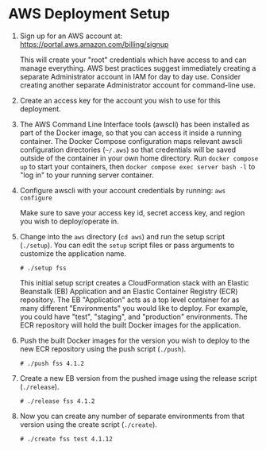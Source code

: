 # AWS Deployment Setup

1. Sign up for an AWS account at: https://portal.aws.amazon.com/billing/signup

   This will create your "root" credentials which have access to and can
   manage everything. AWS best practices suggest immediately creating a
   separate Administrator account in IAM for day to day use. Consider
   creating another separate Administrator account for command-line use.

2. Create an access key for the account you wish to use for this deployment.

3. The AWS Command Line Interface tools (awscli) has been installed as part of the
   Docker image, so that you can access it inside a running container. The Docker
   Compose configuration maps relevant awscli configuration directories (`~/.aws`) so
   that credentials will be saved outside of the container in your own home directory.
   Run `docker compose up` to start your containers, then
   `docker compose exec server bash -l` to "log in" to your running server container.

4. Configure awscli with your account credentials by running: `aws configure`

   Make sure to save your access key id, secret access key, and region you
   wish to deploy/operate in.

5. Change into the `aws` directory (`cd aws`) and run the setup script (`./setup`).
   You can edit the `setup` script files or pass arguments to customize the
   application name.

   ```
   # ./setup fss
   ```

   This initial setup script creates a CloudFormation stack with an Elastic
   Beanstalk (EB) Application and an Elastic Container Registry (ECR) repository.
   The EB "Application" acts as a top level container for as many different
   "Environments" you would like to deploy. For example, you could have "test",
   "staging", and "production" environments. The ECR repository will hold
   the built Docker images for the application.

6. Push the built Docker images for the version you wish to deploy to the new
   ECR repository using the push script (`./push`).

   ```
   # ./push fss 4.1.2
   ```

7. Create a new EB version from the pushed image using the release script (`./release`).

   ```
   # ./release fss 4.1.2
   ```

8. Now you can create any number of separate environments from that version using
   the create script (`./create`).

   ```
   # ./create fss test 4.1.12
   ```
